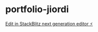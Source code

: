# portfolio-jiordi

[Edit in StackBlitz next generation editor ⚡️](https://stackblitz.com/~/github.com/jiordiviera/portfolio-jiordi)